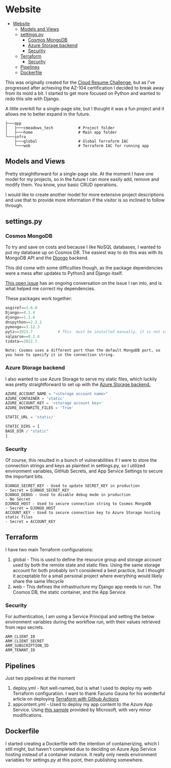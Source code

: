 # Website

- [Website](#website)
  - [Models and Views](#models-and-views)
  - [settings.py](#settingspy)
    - [Cosmos MongoDB](#cosmos-mongodb)
    - [Azure Storage backend](#azure-storage-backend)
    - [Security](#security)
  - [Terraform](#terraform)
    - [Security](#security-1)
  - [Pipelines](#pipelines)
  - [Dockerfile](#dockerfile)

This was originally created for the [Cloud Resume Challenge](https://cloudresumechallenge.dev/docs/the-challenge/azure/), but as I've progressed after achieving the AZ-104 certification I decided to break away from its mold a bit. I started to get more focused on Python and wanted to redo this site with Django.

A little overkill for a single-page site, but I thought it was a fun project and it allows me to better expand in the future.

    ├───app
    │   ├───cmeadows_tech           # Project folder
    │   ├───home                    # Main app folder
    └───infra
        ├───global                  # Global Terraform IAC
        └───web                     # Terraform IAC for running app


## Models and Views

Pretty straightforward for a single-page site. At the moment I have one model for my projects, so in the future I can more easily add, remove and modify them. You know, your basic CRUD operations.

I would like to create another model for more extensive project descriptions and use that to provide more information if the visitor is so inclined to follow through.

## settings.py

### Cosmos MongoDB

To try and save on costs and because I like NoSQL databases, I wanted to put my database up on Cosmos DB. The easiest way to do this was with its MongoDB API and the [Djongo](https://github.com/doableware/djongo) backend.

This did come with some difficulties though, as the package dependencies were a mess after updates to Python3 and Django itself.

[This open issue](https://github.com/doableware/djongo/issues/171) has an ongoing conversation on the issue I ran into, and is what helped me correct my dependencies.

These packages work together:

```python
asgiref==3.6.0
Django==4.1.4
djongo==1.3.6
dnspython==2.2.1
pymongo==3.12.3
pytz==2022.7           # This  must be installed manually, it is not included in djongo
sqlparse==0.2.4
tzdata==2022.7
```

    Note: Cosmos uses a different port than the default MongoDB port, so you have to specify it in the connection string.

### Azure Storage backend

I also wanted to use Azure Storage to serve my static files, which luckily was pretty straightforward to set up with the [Azure Storage backend.](https://django-storages.readthedocs.io/en/latest/backends/azure.html)

```python
AZURE_ACCOUNT_NAME = "<storage account name>"
AZURE_CONTAINER = 'static'
AZURE_ACCOUNT_KEY = '<storage account key>'
AZURE_OVERWRITE_FILES = 'True'

STATIC_URL = 'static/'

STATIC_DIRS = [
BASE_DIR / "static"
]
```

### Security

Of course, this resulted in a bunch of vulnerabilities if I were to store the connection strings and keys as plaintext in settings.py, so I utilized environment variables, GitHub Secrets, and App Service Settings to secure the important bits.

    DJANGO_SECRET_KEY - Used to update SECRET_KEY in production
    - Secret = DJANGO_SECRET_KEY
    DJANGO_DEBUG - Used to disable debug mode in production
    - No Secret
    DJONGO_HOST - Used to secure connection string to Cosmos MongoDB
    - Secret = DJONGO_HOST        
    ACCOUNT_KEY - Used to secure connection key to Azure Storage hosting static files
    - Secret = ACCOUNT_KEY

## Terraform

I have two main Terraform configurations:

1. global - This is used to define the resource group and storage account used by both the remote state and static files. Using the same storage account for both probably isn't considered a best practice, but I thought it acceptable for a small personal project where everything would likely share the same lifecycle
2. web - This defines the infrastructure my Django app needs to run. The Cosmos DB, the static container, and the App Service

### Security

For authentication, I am using a Service Principal and setting the below environment variables during the workflow run, with their values retrieved from repo secrets.

    ARM_CLIENT_ID
    ARM_CLIENT_SECRET
    ARM_SUBSCRIPTION_ID 
    ARM_TENANT_ID 

## Pipelines

Just two pipelines at the moment

1. deploy.yml - Not well-named, but is what I used to deploy my web Terraform configuration. I want to thank Facuno Gauna for his wonderful article on deploying [Terraform with Github Actions](https://gaunacode.com/deploying-terraform-at-scale-with-github-actions)
2. appcontent.yml - Used to deploy my app content to the Azure App Service. Using [this sample](https://github.com/Azure/actions-workflow-samples/blob/master/AppService/python-webapp-on-azure.yml) provided by Microsoft, with very minor modifications. 

## Dockerfile

I started creating a Dockerfile with the intention of containerizing, which I still might, but haven't completed due to deciding on Azure App Service hosting instead of a container instance. It really only needs environment variables for settings.py at this point, then publishing somewhere. 